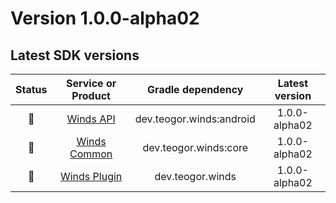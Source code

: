 [//]: # (This file was automatically generated - do not edit)

# Version 1.0.0-alpha02

## Latest SDK versions

| Status |                Service or Product                |    Gradle dependency     | Latest version |
|:------:|:------------------------------------------------:|:------------------------:|:--------------:|
|   🧪   |       [Winds API](../../../reference/api)        | dev.teogor.winds:android | 1.0.0-alpha02  |
|   🧪   |    [Winds Common](../../../reference/common)     |  dev.teogor.winds:core   | 1.0.0-alpha02  |
|   🧪   | [Winds Plugin](../../../reference/gradle-plugin) |     dev.teogor.winds     | 1.0.0-alpha02  |
